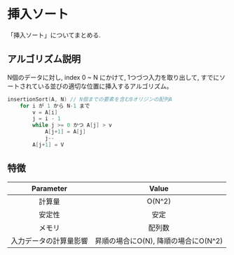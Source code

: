 # 挿入ソート

「挿入ソート」についてまとめる.

## アルゴリズム説明

N個のデータに対し, index 0 ~ N にかけて, 1つづつ入力を取り出して, すでにソートされている並びの適切な位置に挿入するアルゴリズム。

```cpp
insertionSort(A, N) // N個までの要素を含む0オリジンの配列A
    for i が 1 から N-1 まで
        v = A[i]
        j = i - 1
        while j >= 0 かつ A[j] > v
            A[j+1] = A[j]
            j--
        A[j+1] = V
```

## 特徴

Parameter | Value
:---: | :---:
計算量 | O(N^2)
安定性 | 安定
メモリ | 配列数
入力データの計算量影響 | 昇順の場合にO(N), 降順の場合にO(N^2)

